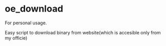 oe_download
===========

For personal usage.

Easy script to download binary from website(which is accesible only from my officie)
